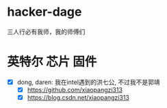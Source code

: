 # hacker-dage
三人行必有我师，我的师傅们
# 英特尔 芯片 固件
- [x] dong, daren: 我在intel遇到的洪七公, 不过我不是郭靖
  - [x] https://github.com/xiaopangzi313
  - [x] https://blog.csdn.net/xiaopangzi313 
